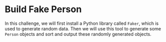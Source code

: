 # Build Fake Person

In this challenge, we will first install a Python library called `Faker`, which is used to generate random data. Then we will use this tool to generate some `Person` objects and sort and output these randomly generated objects.
